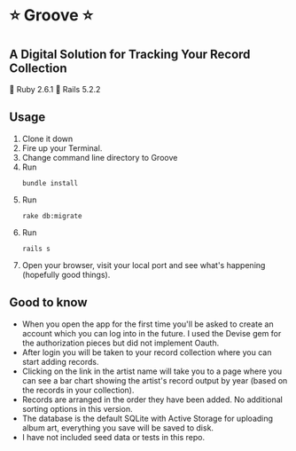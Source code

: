 # :star: Groove :star:

A Digital Solution for Tracking Your Record Collection
---
:gem: Ruby 2.6.1
:gem: Rails 5.2.2	

## Usage

1. Clone it down
2. Fire up your Terminal.
2. Change command line directory to Groove
3. Run
   ```
   bundle install
   ```
4. Run
   ```
   rake db:migrate
   ``` 
5. Run 
   ```
   rails s
   ```
6. Open your browser, visit your local port and see what's happening (hopefully good things).

## Good to know
* When you open the app for the first time you'll be asked to create an account which you can log into in the future. I used the Devise gem for the authorization pieces but did not implement Oauth.
* After login you will be taken to your record collection where you can start adding records.
* Clicking on the link in the artist name will take you to a page where you can see a bar chart showing the artist's record output by year (based on the records in your collection). 
* Records are arranged in the order they have been added. No additional sorting options in this version.
* The database is the default SQLite with Active Storage for uploading album art, everything you save will be saved to disk. 
* I have not included seed data or tests in this repo. 

